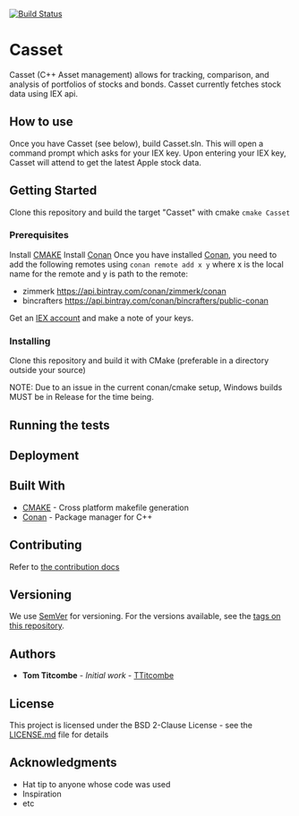 [![Build Status](https://travis-ci.com/TTitcombe/Casset.svg?branch=master)](https://travis-ci.com/TTitcombe/Casset)
# Casset

Casset (C++ Asset management) allows for tracking, comparison, and analysis of portfolios of stocks and bonds.
Casset currently fetches stock data using IEX api.

## How to use
Once you have Casset (see below), build Casset.sln. This will open a command prompt which asks for your IEX key.
Upon entering your IEX key, Casset will attend to get the latest Apple stock data.

## Getting Started
Clone this repository and build the target "Casset" with cmake 
```cmake Casset```

### Prerequisites
Install [CMAKE](https://cmake.org/)
Install [Conan](https://conan.io/)
Once you have installed [Conan](https://conan.io/), you need to add the following remotes using ```conan remote add x y``` where x is the local name for the remote and y is path to the remote:
* zimmerk https://api.bintray.com/conan/zimmerk/conan
* bincrafters https://api.bintray.com/conan/bincrafters/public-conan

Get an [IEX account](https://iexcloud.io/) and make a note of your keys.

### Installing
Clone this repository and build it with CMake (preferable in a directory outside your source)

NOTE: Due to an issue in the current conan/cmake setup, Windows builds MUST be in Release for the time being.

## Running the tests

## Deployment


## Built With

* [CMAKE](https://cmake.org/) - Cross platform makefile generation
* [Conan](https://conan.io/) - Package manager for C++

## Contributing

Refer to [the contribution docs](CONTRIBUTING.md)


## Versioning

We use [SemVer](http://semver.org/) for versioning. For the versions available, see the [tags on this repository](https://github.com/ess-dmsc/project/tags).

## Authors

* **Tom Titcombe** - *Initial work* - [TTitcombe](https://github.com/TTitcombe)

## License

This project is licensed under the BSD 2-Clause License - see the [LICENSE.md](LICENSE.md) file for details

## Acknowledgments

* Hat tip to anyone whose code was used
* Inspiration
* etc

